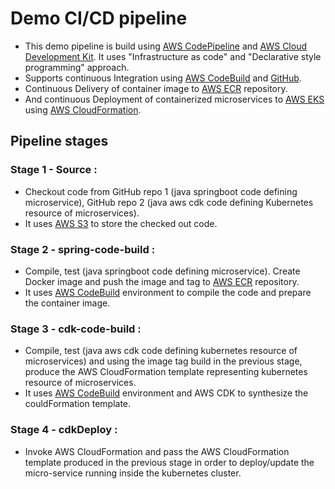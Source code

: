 # Demo CI/CD pipeline

* This demo pipeline is build using [AWS CodePipeline](https://aws.amazon.com/codepipeline/) and [AWS Cloud Development Kit](https://aws.amazon.com/cdk/). It uses "Infrastructure as code" and "Declarative style programming" approach.
* Supports continuous Integration using [AWS CodeBuild](https://aws.amazon.com/codebuild/) and [GitHub](https://github.com/). 
* Continuous Delivery of container image to [AWS ECR](https://aws.amazon.com/ecr/) repository.
* And continuous Deployment of containerized microservices to [AWS EKS](https://aws.amazon.com/eks/) using [AWS Cloud​Formation](https://aws.amazon.com/cloudformation/).

## Pipeline stages
### Stage 1 - Source : 
* Checkout code from GitHub repo 1 (java springboot code defining microservice), GitHub repo 2 (java aws cdk code defining Kubernetes resource of microservices). 
* It uses [AWS S3](https://aws.amazon.com/s3/) to store the checked out code.
### Stage 2 - spring-code-build : 
* Compile, test (java springboot code defining microservice). Create Docker image and push the image and tag to [AWS ECR](https://aws.amazon.com/ecr/) repository.
* It uses [AWS CodeBuild](https://aws.amazon.com/codebuild/) environment to compile the code and prepare the container image.
### Stage 3 - cdk-code-build : 
* Compile, test (java aws cdk code defining kubernetes resource of microservices) and using the image tag build in the previous stage, produce the AWS CloudFormation template representing kubernetes resource of microservices.
* It uses [AWS CodeBuild](https://aws.amazon.com/codebuild/) environment and AWS CDK to synthesize the couldFormation template.
### Stage 4 - cdkDeploy : 
* Invoke AWS CloudFormation and pass the AWS CloudFormation template produced in the previous stage in order to deploy/update the micro-service running inside the kubernetes cluster.